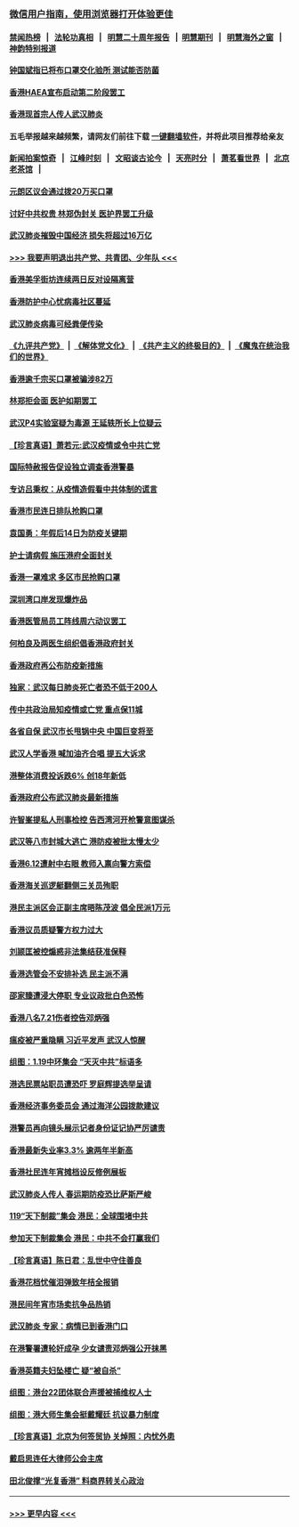 ### [微信用户指南，使用浏览器打开体验更佳](https://github.com/gfw-breaker/banned-news1/blob/master/indexes/wechat-guide.md?t=0)
#### [禁闻热榜](热点新闻.md?t=0)  &nbsp;&nbsp;|&nbsp;&nbsp; [法轮功真相](https://github.com/gfw-breaker/truth/blob/master/README.md?t=0) &nbsp;&nbsp;|&nbsp;&nbsp; [明慧二十周年报告](https://github.com/gfw-breaker/mh-reports/blob/master/README.md?t=0) &nbsp;&nbsp;|&nbsp;&nbsp;[明慧期刊](https://github.com/gfw-breaker/mh-qikan) &nbsp;&nbsp;|&nbsp;&nbsp; [明慧海外之窗](https://github.com/gfw-breaker/mh-news/blob/master/README.md?t=0) &nbsp;&nbsp;|&nbsp;&nbsp; [神韵特别报道](https://github.com/gfw-breaker/mh-news/blob/master/shenyun.md?t=0)
#### [钟国斌指已将布口罩交化验所 测试能否防菌](../pages/nsc415/n11842783.md?t=02041422) 
#### [香港HAEA宣布启动第二阶段罢工](../pages/nsc415/n11842723.md?t=02041422) 
#### [香港现首宗人传人武汉肺炎](../pages/nsc415/n11842766.md?t=02041422) 
#### 五毛举报越来越频繁，请网友们前往下载 [一键翻墙软件](https://github.com/gfw-breaker/ssr-accounts)，并将此项目推荐给亲友
#### [新闻拍案惊奇](https://github.com/gfw-breaker/banned-news1/blob/master/pages/link4.md) &nbsp;&nbsp;|&nbsp;&nbsp; [江峰时刻](https://github.com/gfw-breaker/banned-news1/blob/master/pages/link4.md) &nbsp;&nbsp;|&nbsp;&nbsp; [文昭谈古论今](https://github.com/gfw-breaker/banned-news1/blob/master/pages/link4.md) &nbsp;&nbsp;|&nbsp;&nbsp; [天亮时分](https://github.com/gfw-breaker/banned-news1/blob/master/pages/link4.md) &nbsp;&nbsp;|&nbsp;&nbsp; [萧茗看世界](https://github.com/gfw-breaker/banned-news1/blob/master/pages/link4.md) &nbsp;&nbsp;|&nbsp;&nbsp; [北京老茶馆](https://github.com/gfw-breaker/banned-news1/blob/master/pages/link4.md) &nbsp;&nbsp;|&nbsp;&nbsp; 
#### [元朗区议会通过拨20万买口罩](../pages/nsc415/n11842754.md?t=02041422) 
#### [讨好中共权贵 林郑伪封关 医护界罢工升级](../pages/nsc415/n11842359.md?t=02041422) 
#### [武汉肺炎摧毁中国经济 损失将超过16万亿](../pages/nsc415/n11839723.md?t=02041422) 
#### [>>> 我要声明退出共产党、共青团、少年队 <<<](https://github.com/begood0513/goodnews/blob/master/quit/letter.md) 
#### [香港美孚街坊连续两日反对设隔离营](../pages/nsc415/n11839962.md?t=02041422) 
#### [香港防护中心忧病毒社区蔓延](../pages/nsc415/n11839933.md?t=02041422) 
#### [武汉肺炎病毒可经粪便传染](../pages/nsc415/n11839939.md?t=02041422) 
#### [《九评共产党》](https://github.com/begood0513/9ping.md/blob/master/README.md) &nbsp;|&nbsp; [《解体党文化》](../../../../jtdwh.md/blob/master/README.md)  &nbsp;|&nbsp; [《共产主义的终极目的》](../../../../gczydzjmd.md/blob/master/README.md) &nbsp;|&nbsp; [《魔鬼在统治我们的世界》](../../../../mgztzwmdsj.md/blob/master/README.md) 
#### [香港逾千宗买口罩被骗涉82万](../pages/nsc415/n11839914.md?t=02041422) 
#### [林郑拒会面 医护如期罢工](../pages/nsc415/n11839892.md?t=02041422) 
#### [武汉P4实验室疑为毒源 王延轶所长上位疑云](../pages/nsc415/n11835543.md?t=02041422) 
#### [【珍言真语】萧若元:武汉疫情或令中共亡党](../pages/nsc415/n11829394.md?t=02041422) 
#### [国际特赦报告促设独立调查香港警暴](../pages/nsc415/n11833845.md?t=02041422) 
#### [专访吕秉权：从疫情造假看中共体制的谎言](../pages/nsc415/n11833813.md?t=02041422) 
#### [香港市民连日排队抢购口罩](../pages/nsc415/n11833794.md?t=02041422) 
#### [袁国勇：年假后14日为防疫关键期](../pages/nsc415/n11831088.md?t=02041422) 
#### [护士请病假 施压港府全面封关](../pages/nsc415/n11831030.md?t=02041422) 
#### [香港一罩难求 多区市民抢购口罩](../pages/nsc415/n11831002.md?t=02041422) 
#### [深圳湾口岸发现爆炸品](../pages/nsc415/n11828802.md?t=02041422) 
#### [香港医管局员工阵线周六动议罢工](../pages/nsc415/n11828762.md?t=02041422) 
#### [何柏良及两医生组织倡香港政府封关](../pages/nsc415/n11828749.md?t=02041422) 
#### [香港政府再公布防疫新措施](../pages/nsc415/n11828716.md?t=02041422) 
#### [独家：武汉每日肺炎死亡者恐不低于200人](../pages/nsc415/n11828240.md?t=02041422) 
#### [传中共政治局知疫情或亡党 重点保11城](../pages/nsc415/n11828145.md?t=02041422) 
#### [各省自保 武汉市长甩锅中央 中国巨变将至](../pages/nsc415/n11828021.md?t=02041422) 
#### [武汉人学香港 喊加油齐合唱 提五大诉求](../pages/nsc415/n11827046.md?t=02041422) 
#### [港整体消费投诉跌6% 创18年新低](../pages/nsc415/n11817280.md?t=02041422) 
#### [香港政府公布武汉肺炎最新措施](../pages/nsc415/n11817152.md?t=02041422) 
#### [许智峯提私人刑事检控 告西湾河开枪警意图谋杀](../pages/nsc415/n11817132.md?t=02041422) 
#### [武汉等八市封城大逃亡 港防疫被批太慢太少](../pages/nsc415/n11817058.md?t=02041422) 
#### [香港6.12遭射中右眼 教师入禀向警方索偿](../pages/nsc415/n11814678.md?t=02041422) 
#### [香港海关巡逻艇翻侧三关员殉职](../pages/nsc415/n11814604.md?t=02041422) 
#### [港民主派区会正副主席晤陈茂波 倡全民派1万元](../pages/nsc415/n11814582.md?t=02041422) 
#### [香港议员质疑警方权力过大](../pages/nsc415/n11814560.md?t=02041422) 
#### [刘颕匡被控煽惑非法集结获准保释](../pages/nsc415/n11811727.md?t=02041422) 
#### [香港选管会不安排补选 民主派不满](../pages/nsc415/n11811691.md?t=02041422) 
#### [邵家臻遭浸大停职 专业议政批白色恐怖](../pages/nsc415/n11811670.md?t=02041422) 
#### [香港八名7.21伤者控告邓炳强](../pages/nsc415/n11811623.md?t=02041422) 
#### [瘟疫被严重隐瞒 习近平发声 武汉人惊醒](../pages/nsc415/n11811186.md?t=02041422) 
#### [组图：1.19中环集会 “天灭中共”标语多](../pages/nsc415/n11809514.md?t=02041422) 
#### [港选民票站职员遭恐吓 罗庭辉提选举呈请](../pages/nsc415/n11808914.md?t=02041422) 
#### [香港经济事务委员会 通过海洋公园拨款建议](../pages/nsc415/n11808906.md?t=02041422) 
#### [港警员再向镜头展示记者身份证记协严厉谴责](../pages/nsc415/n11808888.md?t=02041422) 
#### [香港最新失业率3.3% 逾两年半新高](../pages/nsc415/n11808887.md?t=02041422) 
#### [香港社民连年宵摊档设反修例展板](../pages/nsc415/n11808857.md?t=02041422) 
#### [武汉肺炎人传人 春运期防疫恐比萨斯严峻](../pages/nsc415/n11808739.md?t=02041422) 
#### [119“天下制裁”集会 港民：全球围堵中共](../pages/nsc415/n11806318.md?t=02041422) 
#### [参加天下制裁集会 港民：中共不会打赢我们](../pages/nsc415/n11806596.md?t=02041422) 
#### [【珍言真语】陈日君：乱世中守住善良](../pages/nsc415/n11806247.md?t=02041422) 
#### [香港花档忧催泪弹致年桔全报销](../pages/nsc415/n11806130.md?t=02041422) 
#### [港民间年宵市场卖抗争品热销](../pages/nsc415/n11806073.md?t=02041422) 
#### [武汉肺炎 专家：病情已到香港门口](../pages/nsc415/n11806020.md?t=02041422) 
#### [在港警署遭轮奸成孕 少女谴责邓炳强公开抹黑](../pages/nsc415/n11805981.md?t=02041422) 
#### [香港英籍夫妇坠楼亡 疑“被自杀”](../pages/nsc415/n11805937.md?t=02041422) 
#### [组图：港台22团体联合声援被捕维权人士](../pages/nsc415/n11801834.md?t=02041422) 
#### [组图：港大师生集会挺戴耀廷 抗议暴力制度](../pages/nsc415/n11799298.md?t=02041422) 
#### [【珍言真语】北京为何签贸协 关焯照：内忧外患](../pages/nsc415/n11799790.md?t=02041422) 
#### [戴启思连任大律师公会主席](../pages/nsc415/n11799306.md?t=02041422) 
#### [田北俊撑“光复香港” 料商界转关心政治](../pages/nsc415/n11799287.md?t=02041422) 

----
#### [ >>> 更早内容 <<< ](../indexes/nsc415-earlier.md)
